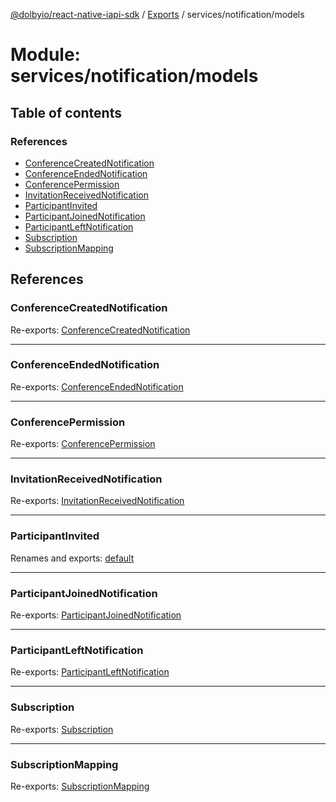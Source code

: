 [@dolbyio/react-native-iapi-sdk](../README.md) / [Exports](../modules.md) / services/notification/models

# Module: services/notification/models

## Table of contents

### References

- [ConferenceCreatedNotification](services_notification_models.md#conferencecreatednotification)
- [ConferenceEndedNotification](services_notification_models.md#conferenceendednotification)
- [ConferencePermission](services_notification_models.md#conferencepermission)
- [InvitationReceivedNotification](services_notification_models.md#invitationreceivednotification)
- [ParticipantInvited](services_notification_models.md#participantinvited)
- [ParticipantJoinedNotification](services_notification_models.md#participantjoinednotification)
- [ParticipantLeftNotification](services_notification_models.md#participantleftnotification)
- [Subscription](services_notification_models.md#subscription)
- [SubscriptionMapping](services_notification_models.md#subscriptionmapping)

## References

### ConferenceCreatedNotification

Re-exports: [ConferenceCreatedNotification](../interfaces/services_notification_models_Subscriptions.ConferenceCreatedNotification.md)

___

### ConferenceEndedNotification

Re-exports: [ConferenceEndedNotification](../interfaces/services_notification_models_Subscriptions.ConferenceEndedNotification.md)

___

### ConferencePermission

Re-exports: [ConferencePermission](../enums/services_notification_models_ConferencePermission.ConferencePermission.md)

___

### InvitationReceivedNotification

Re-exports: [InvitationReceivedNotification](../interfaces/services_notification_models_Subscriptions.InvitationReceivedNotification.md)

___

### ParticipantInvited

Renames and exports: [default](../interfaces/services_notification_models_ParticipantInvited.default.md)

___

### ParticipantJoinedNotification

Re-exports: [ParticipantJoinedNotification](../interfaces/services_notification_models_Subscriptions.ParticipantJoinedNotification.md)

___

### ParticipantLeftNotification

Re-exports: [ParticipantLeftNotification](../interfaces/services_notification_models_Subscriptions.ParticipantLeftNotification.md)

___

### Subscription

Re-exports: [Subscription](../interfaces/services_notification_models_Subscriptions.Subscription.md)

___

### SubscriptionMapping

Re-exports: [SubscriptionMapping](../interfaces/services_notification_models_Subscriptions.SubscriptionMapping.md)
